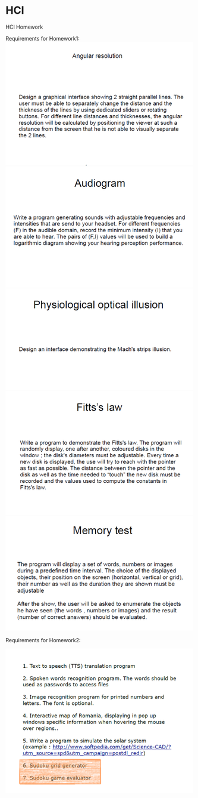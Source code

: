 # HCI
HCI Homework

Requirements for Homework1:
<img src="1.png">
<img src="2.png">
<img src="3.png">
<img src="4.png">
<img src="5.png">

Requirements for Homework2:

<img src="6.png">